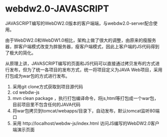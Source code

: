 # webdw2.0-JAVASCRIPT
JAVASCRIPT编写的WebDW2.0版本的客户端端，与webdw2.0-server配合使用。

由于WebDW2.0和WebDW1.0相比，架构上做了很大的调整，由原来的瘦服务器，胖客户端模式改变为胖服务器，瘦客户端模式，因此上客户端的JS代码得到了极大的简化。

从原理上讲，JAVASCRIPT编写的页面和JS代码可以直接通过拷贝发布的方式进行发布，但为了统一各项目的发布方式，统一将项目定义为JAVA Web项目，采用打包成为war包的方式进行发布。

1. 采用git clone方式获取到项目源代码
2. cd webdw-js
3. mvn clean package ，执行打包编译命令，将js,html等打包成一个war包，目前项目里不包含任何的JAVA代码
4. 将war包拷贝到tomcat/webapps/目录下，自动发布，默认tomcat监听80端口
5. 采用 http://localhost/webdw-js/index.html 访问JS编写的WebDW2.0客户端演示页面
